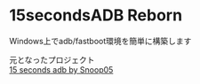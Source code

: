 # 15secondsADB Reborn
Windows上でadb/fastboot環境を簡単に構築します

元となったプロジェクト<br>
[15 seconds adb by Snoop05](https://forum.xda-developers.com/t/official-tool-windows-adb-fastboot-and-drivers-15-seconds-adb-installer-v1-4-3.2588979/#post-48915118)
